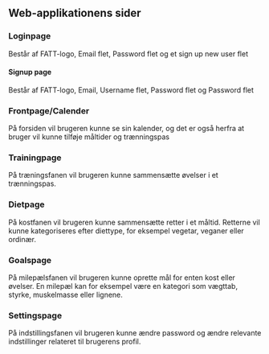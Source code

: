 ## Web-applikationens sider

### Loginpage

Består af FATT-logo, Email flet, Password flet og et sign up new user flet

#### Signup page
  
Består af FATT-logo, Email, Username flet, Password flet og Password flet
  
### Frontpage/Calender

På forsiden vil brugeren kunne se sin kalender, og det er også herfra at bruger vil kunne tilføje måltider og trænningspas

### Trainingpage

På træningsfanen vil brugeren kunne sammensætte øvelser i et trænningspas.

### Dietpage

På kostfanen vil brugeren kunne sammensætte retter i et måltid. Retterne vil kunne kategoriseres efter diettype, for eksempel vegetar, veganer eller ordinær.

### Goalspage

På milepælsfanen vil brugeren kunne oprette mål for enten kost eller øvelser. En milepæl kan for eksempel være en kategori som vægttab, styrke, muskelmasse eller lignene.

### Settingspage

På indstillingsfanen vil brugeren kunne ændre password og ændre relevante indstillinger relateret til brugerens profil. 